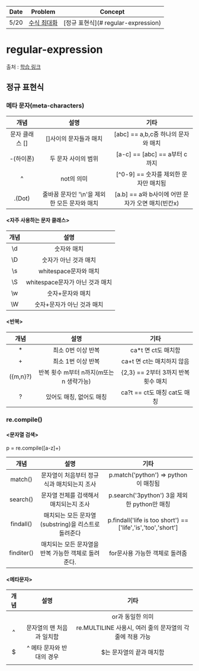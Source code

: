 
| Date | Problem | Concept |
| :---: | :---: | :---: |
| 5/20 | [수식 최대화](Programmers/2020_카카오_인턴십/수식_최대화.py) | [정규 표현식](# regular-expression) |



# regular-expression

출처 : [학습 링크]('https://wikidocs.net/4308')


## 정규 표현식

### 메타 문자(meta-characters)


| 개념 | 설명 | 기타 |
| :---: | :---: | :---: |
| 문자 클래스 [] | []사이의 문자들과 매치 | [abc] == a,b,c중 하나의 문자와 매치 |
| -(하이폰) | 두 문자 사이의 범위 | [a-c] == [abc] == a부터 c까지|
| ^ | not의 의미 | [^0-9] == 숫자를 제외한 문자만 매치됨 |
| .(Dot) | 줄바꿈 문자인 '\n'을 제외한 모든 문자와 매치 | [a.b] == a와 b사이에 어떤 문자가 오면 매치(빈칸x) |


#### <자주 사용하는 문자 클래스>

| 개념 | 설명 | 
| :---: | :---: |
| \d | 숫자와 매치 |
| \D | 숫자가 아닌 것과 매치 |
| \s | whitespace문자와 매치 |
| \S | whitespace문자가 아닌 것과 매치 |
| \w | 숫자+문자와 매치 |
| \W | 숫자+문자가 아닌 것과 매치 |


#### <반복>

| 개념 | 설명 | 기타 |
| :---: | :---: | :---: |
| * | 최소 0번 이상 반복 | ca*t 면 ct도 매치함 |
| + | 최소 1번 이상 반복 | ca+t 면 ct는 매치하지 않음|
| ({m,n}?) | 반복 횟수 m부터 n까지(m또는 n 생략가능) | {2,3} == 2부터 3까지 반복횟수 매치 |
| ? | 있어도 매칭, 없어도 매칭 | ca?t == ct도 매칭 cat도 매칭 |


### re.compile()

#### <문자열 검색>

p = re.compile([a-z]+)

| 개념 | 설명 | 기타 |
| :---: | :---: | :---: |
| match() | 문자열이 처음부터 정규식과 매치되는지 조사 | p.match('python') => python이 매칭됨 |
| search() | 문자열 전체를 검색해서 매치되는지 조사 | p.search('3python') 3을 제외한  python만 매칭 |
| findall() | 매치되는 모든 문자열(substring)을 리스트로 돌려준다 | p.findall('life is too short') == ['life','is','too','short'] |
| finditer() | 매치되는 모든 문자열을 반복 가능한 객체로 돌려준다. | for문사용 가능한 객체로 돌려줌 |


#### <메타문자>

| 개념 | 설명 | 기타 |
| :---: | :---: | :---: |
| | | or과 동일한 의미 | ca*t 면 ct도 매치함 |
| ^ | 문자열의 맨 처음과 일치함 | re.MULTILINE 사용시, 여러 줄의 문자열의 각 줄에 적용 가능 |
| $ | ^ 메타 문자와 반대의 경우 | $는 문자열의 끝과 매치함 |
|  |
